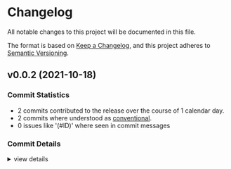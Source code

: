 # Changelog

All notable changes to this project will be documented in this file.

The format is based on [Keep a Changelog](https://keepachangelog.com/en/1.0.0/),
and this project adheres to [Semantic Versioning](https://semver.org/spec/v2.0.0.html).

## v0.0.2 (2021-10-18)

### Commit Statistics

<csr-read-only-do-not-edit/>

 - 2 commits contributed to the release over the course of 1 calendar day.
 - 2 commits where understood as [conventional](https://www.conventionalcommits.org).
 - 0 issues like '(#ID)' where seen in commit messages

### Commit Details

<csr-read-only-do-not-edit/>

<details><summary>view details</summary>

 * **Uncategorized**
    - reaction create api ([`923b6d1`](https://github.com/git//yxonic/rcommunity.git/commit/923b6d184b7c2af9093d7ddc1a7272d5801b1d72))
    - split into three repos ([`4040689`](https://github.com/git//yxonic/rcommunity.git/commit/40406892577bb76c7254619176bea6688dcb9ff1))
</details>

